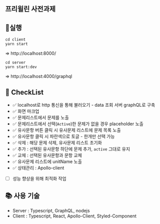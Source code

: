 ## 프리윌린 사전과제

## 🎈실행

```
cd client
yarn start

```

=> http://localhost:8000/

```
cd server
yarn start:dev

```

=> http://localhost:4000/graphql

## 🥎 CheckList

- ✅ localhost로 http 통신을 통해 불러오기 - data 조회 서버 graphQL로 구축
- ✅ 화면 마크업
- ✅ 문제리스트에서 문제를 노출
- ✅ 문제리스트에서 선택(`Active`)한 문제가 없을 경우 placeholder 노출
- ✅ 유사문항 버튼 클릭 시 유사문제 리스트에 문제 목록 노출
- ✅ 유사문항 클릭 시 파란색으로 토글 - 한개만 선택 가능
- ✅ 삭제 : 해당 문제 삭제, 유사문제 리스트 초기화
- ✅ 추가 : 선택된 유사문항 하단에 문제 추가, `active` 그대로 유지
- ✅ 교체 : 선택된 유사문항과 문항 교체
- ✅ 유사문제 리스트에 unitName 노출
- ✅ 상태관리 : Apollo-client

- [ ] 성능 향상을 위해 최적화 작업

## 📚 사용 기술

- Server : Typescript, GraphQL, nodejs
- Client : Typescript, React, Apollo-Client, Styled-Component
